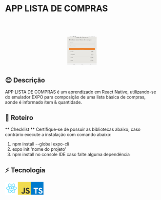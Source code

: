 # APP LISTA DE COMPRAS
<h1 align="center">
  <br>
  <img src="./demo/appListadeCompras.jpg" alt="Kelsen Lima" height="96" width="96">
</h1>

## :blush: **Descrição**

APP LISTA DE COMPRAS é um aprendizado em React Native, utilizando-se do emulador EXPO para composição de uma lista básica de compras, aonde é informado ítem & quantidade.

## :dizzy: **Roteiro**

** Checklist **
Certifique-se de possuir as bibliotecas abaixo, caso contrário execute a instalação com comando abaixo:

1.	npm install --global expo-cli
2.	expo init 'nome do projeto'
3.	npm install no console IDE caso falte alguma dependência

## :zap: **Tecnologia**

<img align="left" alt="React Native" width="42px" src="https://raw.githubusercontent.com/github/explore/80688e429a7d4ef2fca1e82350fe8e3517d3494d/topics/react-native/react-native.png" />
<img align="left" alt="JavaScript" width="42px" src="https://raw.githubusercontent.com/github/explore/80688e429a7d4ef2fca1e82350fe8e3517d3494d/topics/javascript/javascript.png" />
<img align="left" alt="TypeScript" width="42px" src="https://raw.githubusercontent.com/github/explore/80688e429a7d4ef2fca1e82350fe8e3517d3494d/topics/typescript/typescript.png" />

<br>
<br>

